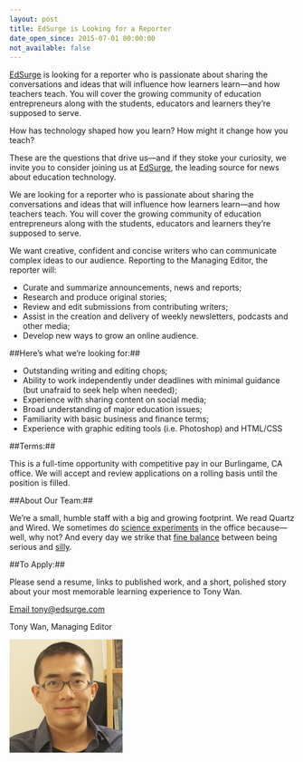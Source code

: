 ```yaml
---
layout: post
title: EdSurge is Looking for a Reporter
date_open_since: 2015-07-01 00:00:00
not_available: false
---
```


[EdSurge](https://www.edsurge.com) is looking for a reporter who is passionate about sharing the conversations and ideas that will influence how learners learn—and how teachers teach. You will cover the growing community of education entrepreneurs along with the students, educators and learners they’re supposed to serve.

<!--break-->

How has technology shaped how you learn? How might it change how you teach?

These are the questions that drive us—and if they stoke your curiosity, we invite you to consider joining us at [EdSurge](https://www.edsurge.com/), the leading source for news about education technology.

We are looking for a reporter who is passionate about sharing the conversations and ideas that will influence how learners learn—and how teachers teach. You will cover the growing community of education entrepreneurs along with the students, educators and learners they’re supposed to serve.

We want creative, confident and concise writers who can communicate complex ideas to our audience. Reporting to the Managing Editor, the reporter will:

* Curate and summarize announcements, news and reports;
* Research and produce original stories;
* Review and edit submissions from contributing writers;
* Assist in the creation and delivery of weekly newsletters, podcasts and other media;
* Develop new ways to grow an online audience.

##Here’s what we’re looking for:##

* Outstanding writing and editing chops;
* Ability to work independently under deadlines with minimal guidance (but unafraid to seek help when needed);
* Experience with sharing content on social media;
* Broad understanding of major education issues;
* Familiarity with basic business and finance terms;
* Experience with graphic editing tools (i.e. Photoshop) and HTML/CSS

##Terms:##

This is a full-time opportunity with competitive pay in our Burlingame, CA office. We will accept and review applications on a rolling basis until the position is filled.

<!--musthaves-->

##About Our Team:##

We’re a small, humble staff with a big and growing footprint. We read Quartz and Wired. We sometimes do [science experiments](https://instagram.com/p/uyYpAJSmDy) in the office because—well, why not? And every day we strike that [fine balance](https://instagram.com/p/3wnDxmymMg/) between being serious and [silly](https://www.youtube.com/watch?v=Ovgx7vtq04k).

##To Apply:##

Please send a resume, links to published work, and a short, polished story about your most memorable learning experience to Tony Wan.

<a href="mailto:tony@edsurge.com" class="button button-rounded button-primary button-large">Email tony@edsurge.com</a>

Tony Wan, Managing Editor

<img src="/public/images/TonyWan.jpg" class="author" alt="Tony Wan">

